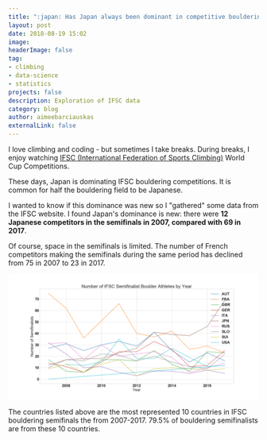 ```yaml
---
title: ":japan: Has Japan always been dominant in competitive bouldering?"
layout: post
date: 2018-08-19 15:02
image: 
headerImage: false
tag:
- climbing
- data-science
- statistics
projects: false
description: Exploration of IFSC data
category: blog
author: aimeebarciauskas
externalLink: false
---
```


I love climbing and coding - but sometimes I take breaks. During breaks, I enjoy watching [IFSC (International Federation of Sports Climbing)](http://www.ifsc-climbing.org/) World Cup Competitions.

These days, Japan is dominating IFSC bouldering competitions. It is common for half the bouldering field to be Japanese.

I wanted to know if this dominance was new so I "gathered" some data from the IFSC website. I found Japan's dominance is new: there were **12 Japanese competitors in the semifinals in 2007, compared with 69 in 2017**.

Of course, space in the semifinals is limited. The number of French competitors making the semifinals during the same period has declined from 75 in 2007 to 23 in 2017.

![Semifinal Athletes by Year](/assets/images/semifinal-athletes-by-year.png)

The countries listed above are the most represented 10 countries in IFSC bouldering semifinals the from 2007-2017. 79.5% of bouldering semifinalists are from these 10 countries.

